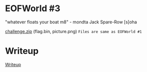 # EOFWorld #3

"whatever floats your boat m8" - mondta Jack Spare-Row [s]oha

[challenge.zip](../Forensics_EOFWorld1/files/challenge.zip) (flag.bin, picture.png) `Files are same as EOFWorld #1`

# Writeup

[Writeup](WRITEUP.md)
